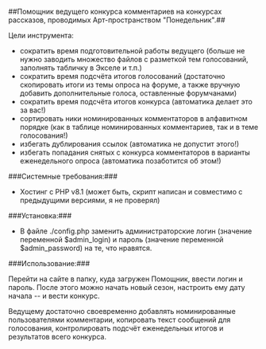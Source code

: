 ##Помощник ведущего конкурса комментариев на конкурсах рассказов, проводимых Арт-пространством "Понедельник".##

Цели инструмента:
- сократить время подготовительной работы ведущего (больше не нужно заводить множество файлов с разметкой тем голосований, заполнять табличку в Экселе и т.п.)
- сократить время подсчёта итогов голосований (достаточно скопировать итоги из темы опроса на форуме, а также вручную добавить дополнительные голоса, оставленные форумчанами)
- сократить время подсчёта итогов конкурса (автоматика делает это за вас!)
- сортировать ники номинированных комментаторов в алфавитном порядке (как в таблице номинированных комментариев, так и в теме голосования!)
- избегать дублирования ссылок (автоматика не допустит этого!)
- избегать попадания снятых с конкурса комментаторов в варианты еженедельного опроса (автоматика позаботится об этом!)

###Системные требования:###

- Хостинг с PHP v8.1 (может быть, скрипт написан и совместимо с предыдущими версиями, я не проверял)

###Установка:###

- В файле ./config.php заменить администраторские логин (значение переменной $admin_login) и пароль (значение переменной $admin_password) на те, что нравятся.

###Использование:###

Перейти на сайте в папку, куда загружен Помощник, ввести логин и пароль. После этого можно начать новый сезон, настроить ему дату начала -- и вести конкурс.

Ведущему достаточно своевременно добавлять номинированные пользователями комментарии, копировать текст сообщений для голосования, контролировать подсчёт еженедельных итогов и результатов всего конкурса.